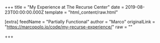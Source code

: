 
+++
title = "My Experience at The Recurse Center"
date = 2019-08-23T00:00:00.000Z
template = "html_content/raw.html"

[extra]
feedName = "Partially Functional"
author = "Marco"
originalLink = "https://marcopolo.io/code/my-recurse-experience/"
raw = ""

+++

